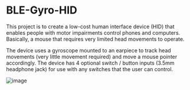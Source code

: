 # BLE-Gyro-HID
This project is to create a low-cost human interface device (HID) that enables people with motor impairments control phones and computers. Basically, a mouse that requires very limited head movements to operate.

The device uses a gyroscope mounted to an earpiece to track head movements (very little movement required) and move a mouse pointer accordingly. The device has 4 optional switch / button inputs (3.5mm headphone jack) for use with any switches that the user can control.


![image](https://user-images.githubusercontent.com/60524115/169169440-575a1dae-fa35-465c-b26f-152073b4841a.png)
